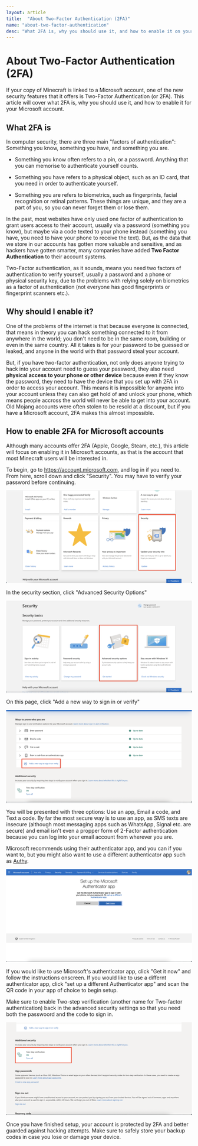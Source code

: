 ```yaml
---
layout: article
title:  "About Two-Factor Authentication (2FA)"
name: "about-two-factor-authentication"
desc: "What 2FA is, why you should use it, and how to enable it on your Microsoft account"
---
```

# About Two-Factor Authentication (2FA)

If your copy of Minecraft is linked to a Microsoft account, one of the new security features that it offers is Two-Factor Authentication (or 2FA). This article will cover what 2FA is, why you should use it, and how to enable it for your Microsoft account.

## What 2FA is
In computer security, there are three main "factors of authentication": Something you know, something you have, and something you are. 

- Something you know often refers to a pin, or a password. Anything that you can memorise to authenticate yourself counts.

- Something you have refers to a physical object, such as an ID card, that you need in order to authenticate yourself.

- Something you are refers to biometrics, such as fingerprints, facial recognition or retinal patterns. These things are unique, and they are a part of you, so you can never forget them or lose them.

In the past, most websites have only used one factor of authentication to grant users access to their account, usually via a password (something you know), but maybe via a code texted to your phone instead (something you have, you need to have your phone to receive the text). But, as the data that we store in our accounts has gotten more valuable and sensitive, and as hackers have gotten smarter, many companies have added **Two Factor Authentication** to their account systems. 

Two-Factor authentication, as it sounds, means you need two factors of authentication to verify yourself, usually a password and a phone or physical security key, due to the problems with relying solely on biometrics as a factor of authentication (not everyone has good fingerprints or fingerprint scanners etc.).

## Why should I enable it?

One of the problems of the internet is that because everyone is connected, that means in theory you can hack something connected to it from anywhere in the world; you don't need to be in the same room, building or even in the same country. All it takes is for your password to be guessed or leaked, and anyone in the world with that password steal your account.

But, if you have two-factor authentication, not only does anyone trying to hack into your account need to guess your password, they also need **physical access to your phone or other device** because even if they know the password, they need to have the device that you set up with 2FA in order to access your account. This means it is impossible for anyone into your account unless they can also get hold of and unlock your phone, which means people accross the world will never be able to get into your account. Old Mojang accounts were often stolen to be resold at a discount, but if you have a Microsoft account, 2FA makes this almost impossible.

## How to enable 2FA for Microsoft accounts
Although many accounts offer 2FA (Apple, Google, Steam, etc.), this article will focus on enabling it in Microsoft accounts, as that is the account that most Minecraft users will be interested in.

To begin, go to https://account.microsoft.com, and log in if you need to. From here, scroll down and click "Security". You may have to verify your password before continuing.

![Microsoft Account Settings](/static/images/help/about-two-factor-authentication/about-two-factor-authentication-1.png)

In the security section, click "Advanced Security Options"

![Microsoft Security Settings](/static/images/help/about-two-factor-authentication/about-two-factor-authentication-2.png)

On this page, click "Add a new way to sign in or verify"

![Advanced Security Settings](/static/images/help/about-two-factor-authentication/about-two-factor-authentication-3.png)

You will be presented with three options: Use an app, Email a code, and Text a code. By far the most secure way is to use an app, as SMS texts are insecure (although most messaging apps such as WhatsApp, Signal etc. are secure) and email isn't even a propper form of 2-Factor authentication because you can log into your email account from wherever you are.

Microsoft recommends using their authenticator app, and you can if you want to, but you might also want to use a different authenticator app such as [Authy](https://authy.com).

![Authenticator setup screen](/static/images/help/about-two-factor-authentication/about-two-factor-authentication-4.png)

If you would like to use Microsoft's authenticator app, click "Get it now" and follow the instructions onscreen. If you would like to use a differnt authenticator app, click "set up a different Authenticator app" and scan the QR code in your app of choice to begin setup.

Make sure to enable Two-step verification (another name for Two-factor authentication) back in the advanced security settings so that you need both the passwoord and the code to sign in.

![Enable Two-Factor Authentication Screen](/static/images/help/about-two-factor-authentication/about-two-factor-authentication-5.png)

Once you have finished setup, your account is protected by 2FA and better guarded against hacking attempts. Make sure to safely store your backup codes in case you lose or damage your device.